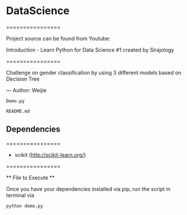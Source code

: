 # DataScience
================

Project source can be found from Youtube:

Introduction - Learn Python for Data Science #1 created by Sirajology

================

Challenge on gender classification by using 3 different models based on Decision Tree

—
Author: Weijie

```
Demo.py

README.md

```

## Dependencies
================
* scikit (http://scikit-learn.org/)

================

** File to Execute **

Once you have your dependencies installed via pip, run the script in terminal via

```
python demo.py

```

  